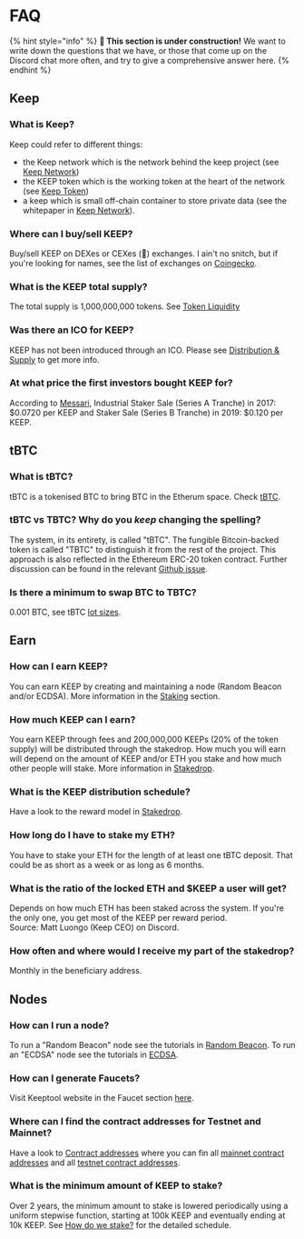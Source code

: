 # FAQ

{% hint style="info" %}
**🚧 This section is under construction!** We want to write down the questions that we have, or those that come up on the Discord chat more often, and try to give a comprehensive answer here.
{% endhint %}

## Keep

### **What is Keep?**

Keep could refer to different things:

* the Keep network which is the network behind the keep project \(see [Keep Network](https://www.notion.so/Keep-Network-bf10fdee0e7f4b2b9c56edcfa9be026b)\)
* the KEEP token which is the working token at the heart of the network \(see [Keep Token](https://www.notion.so/Keep-Token-cf43ab0d082e4e71ac3b307d94031fca)\)
* a keep which is small off-chain container to store private data \(see the whitepaper in [Keep Network](https://www.notion.so/Keep-Network-bf10fdee0e7f4b2b9c56edcfa9be026b)\).

### **Where can I buy/sell KEEP?**

Buy/sell KEEP on DEXes or CEXes \(💩\) exchanges. I ain't no snitch, but if you're looking for names, see the list of exchanges on [Coingecko](https://www.coingecko.com/en/coins/keep-network).

### **What is the KEEP total supply?**

The total supply is 1,000,000,000 tokens. See [Token Liquidity](https://www.notion.so/Token-Liquidity-e120e6386a5e498ca96a118cde8bdc3e)

### Was there an ICO for KEEP?

KEEP has not been introduced through an ICO. Please see [Distribution & Supply](../keep-token/token-liquidity.md) to get more info.

### At what price the first investors bought KEEP for?

According to [Messari](https://messari.io/asset/keep-network/profile), Industrial Staker Sale \(Series A Tranche\) in 2017: $0.0720 per KEEP and Staker Sale \(Series B Tranche\) in 2019: $0.120 per KEEP.

## tBTC

### **What is tBTC?**

tBTC is a tokenised BTC to bring BTC in the Etherum space. Check [tBTC](https://www.notion.so/tBTC-2bcc050e2ffe42849b29e20e0a3e97a8).

### **tBTC vs TBTC? Why do you** _**keep**_ **changing the spelling?**

The system, in its entirety, is called "tBTC". The fungible Bitcoin-backed token is called "TBTC" to distinguish it from the rest of the project. This approach is also reflected in the Ethereum ERC-20 token contract. Further discussion can be found in the relevant [Github issue](https://github.com/keep-network/tbtc/issues/17).

### Is there a minimum to swap BTC to TBTC?

0.001 BTC, see tBTC [lot sizes](https://keep.community/tbtc/features#lot-sizes).

## Earn

### **How can I earn KEEP?**

You can earn KEEP by creating and maintaining a node \(Random Beacon and/or ECDSA\). More information in the [Staking](https://www.notion.so/Staking-e1c2a3b96d3e427d994902efad077802) section.

### **How much KEEP can I earn?**

You earn KEEP through fees and 200,000,000 KEEPs \(20% of the token supply\) will be distributed through the stakedrop. How much you will earn will depend on the amount of KEEP and/or ETH you stake and how much other people will stake. More information in [Stakedrop](https://www.notion.so/Stakedrop-6ced0ccedc3748e789d179a59a87f207).

### **What is the KEEP distribution schedule?**

Have a look to the reward model in [Stakedrop](https://www.notion.so/Stakedrop-6ced0ccedc3748e789d179a59a87f207).

### **How long do I have to stake my ETH?**

You have to stake your ETH for the length of at least one tBTC deposit. That could be as short as a week or as long as 6 months.

### What is the ratio of the locked ETH and $KEEP a user will get?

Depends on how much ETH has been staked across the system. If you're the only one, you get most of the KEEP per reward period.  
Source: Matt Luongo \(Keep CEO\) on Discord.

### How often and where would I receive my part of the stakedrop?

Monthly in the beneficiary address.

## Nodes

### **How can I run a node?**

To run a "Random Beacon" node see the tutorials in [Random Beacon](https://www.notion.so/Random-Beacon-4e8f7e53e4f644688390604d43ae35b7). To run an "ECDSA" node see the tutorials in [ECDSA](https://www.notion.so/ECDSA-5bb1247ec70548c3966c6319f8521147).

### How can I generate Faucets?

Visit Keeptool website in the Faucet section [here](https://keeptools.org/faucets).

### Where can I find the contract addresses for Testnet and Mainnet?

Have a look to [Contract addresses](../keep-network/contract-addresses.md) where you can fin all [mainnet contract addresses](https://gist.github.com/knarz/034654b56096f99aa857bdaebe6c8710) and all [testnet contract addresses](https://gist.github.com/knarz/b3b906bf8b3f7255b5dc90f96d1c0165).

### What is the minimum amount of KEEP to stake?

Over 2 years, the minimum amount to stake is lowered periodically using a uniform stepwise function, starting at 100k KEEP and eventually ending at 10k KEEP. See [How do we stake?](../staking/presentation.md#minimum-of-keep-to-stake) for the detailed schedule.

